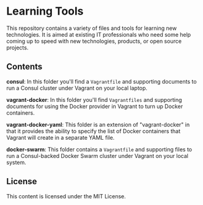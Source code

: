 # Learning Tools

This repository contains a variety of files and tools for learning new technologies. It is aimed at existing IT professionals who need some help coming up to speed with new technologies, products, or open source projects.

## Contents

**consul**: In this folder you'll find a `Vagrantfile` and supporting documents to run a Consul cluster under Vagrant on your local laptop.

**vagrant-docker**: In this folder you'll find `Vagrantfiles` and supporting documents for using the Docker provider in Vagrant to turn up Docker containers.

**vagrant-docker-yaml**: This folder is an extension of "vagrant-docker" in that it provides the ability to specify the list of Docker containers that Vagrant will create in a separate YAML file.

**docker-swarm**: This folder contains a `Vagrantfile` and supporting files to run a Consul-backed Docker Swarm cluster under Vagrant on your local system.

## License

This content is licensed under the MIT License.

